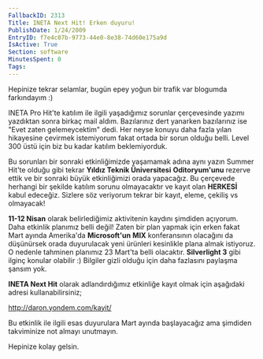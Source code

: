 ```yaml
---
FallbackID: 2313
Title: INETA Next Hit! Erken duyuru!
PublishDate: 1/24/2009
EntryID: f7e4c07b-9773-44e0-8e38-74d60e175a9d
IsActive: True
Section: software
MinutesSpent: 0
Tags: 
---
```

Hepinize tekrar selamlar, bugün epey yoğun bir trafik var blogumda
farkındayım :)

INETA Pro Hit'te katılım ile ilgili yaşadığımız sorunlar çerçevesinde
yazımı yazdıktan sonra birkaç mail aldım. Bazılarınız dert yanarken
bazılarınız ise "Evet zaten gelemeycektim" dedi. Her neyse konuyu daha
fazla yılan hikayesine çevirmek istemiyorum fakat ortada bir sorun
olduğu belli. Level 300 üstü için biz bu kadar katılım beklemiyorduk.

Bu sorunları bir sonraki etkinliğimizde yaşamamak adına aynı yazın
Summer Hit'te olduğu gibi tekrar **Yıldız Teknik Üniversitesi**
**Oditoryum'unu** rezerve ettik ve bir sonraki büyük etkinliğimizi orada
yapacağız. Bu çerçevede herhangi bir şekilde katılım sorunu olmayacaktır
ve kayıt olan **HERKESİ** kabul edeceğiz. Sizlere söz veriyorum tekrar
bir kayıt, eleme, çekiliş vs olmayacak!

**11-12 Nisan** olarak belirlediğimiz aktivitenin kaydını şimdiden
açıyorum. Daha etkinlik planımız belli değil! Zaten bir plan yapmak için
erken fakat Mart ayında Amerika'da **Microsoft'un** **MIX**
konferansının olacağını da düşünürsek orada duyurulacak yeni ürünleri
kesinlikle plana almak istiyoruz. O nedenle tahminen planımız 23 Mart'ta
belli olacaktır. **Silverlight 3** gibi ilginç konular olabilir :)
Bilgiler gizli olduğu için daha fazlasını paylaşma şansım yok.

**INETA Next Hit** olarak adlandırdığımız etkinliğe kayıt olmak için
aşağıdaki adresi kullanabilirsiniz;

<http://daron.yondem.com/kayit/>

Bu etkinlik ile ilgili esas duyurulara Mart ayında başlayacağız ama
şimdiden takviminize not almayı unutmayın.

Hepinize kolay gelsin.


